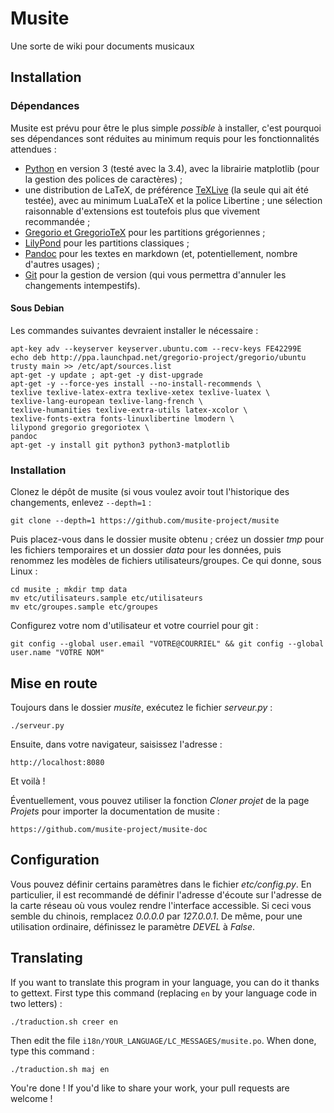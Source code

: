 # Musite
Une sorte de wiki pour documents musicaux


## Installation

### Dépendances

Musite est prévu pour être le plus simple *possible* à installer, c'est pourquoi ses dépendances sont réduites au minimum requis pour les fonctionnalités attendues :

- [Python](https://www.python.org) en version 3 (testé avec la 3.4), avec la librairie matplotlib (pour la gestion des polices de caractères) ;
- une distribution de LaTeX, de préférence [TeXLive](https://www.tug.org/texlive) (la seule qui ait été testée), avec au minimum LuaLaTeX et la police Libertine ; une sélection raisonnable d'extensions est toutefois plus que vivement recommandée ;
- [Gregorio et GregorioTeX](http://gregorio-project.github.io) pour les partitions grégoriennes ;
- [LilyPond](http://www.lilypond.org) pour les partitions classiques ;
- [Pandoc](http://pandoc.org) pour les textes en markdown (et, potentiellement, nombre d'autres usages) ;
- [Git](http://git-scm.com/) pour la gestion de version (qui vous permettra d'annuler les changements intempestifs).

#### Sous Debian

Les commandes suivantes devraient installer le nécessaire :

    apt-key adv --keyserver keyserver.ubuntu.com --recv-keys FE42299E
    echo deb http://ppa.launchpad.net/gregorio-project/gregorio/ubuntu trusty main >> /etc/apt/sources.list
    apt-get -y update ; apt-get -y dist-upgrade
    apt-get -y --force-yes install --no-install-recommends \
    texlive texlive-latex-extra texlive-xetex texlive-luatex \
    texlive-lang-european texlive-lang-french \
    texlive-humanities texlive-extra-utils latex-xcolor \
    texlive-fonts-extra fonts-linuxlibertine lmodern \
    lilypond gregorio gregoriotex \
    pandoc
    apt-get -y install git python3 python3-matplotlib


### Installation

Clonez le dépôt de musite (si vous voulez avoir tout l'historique des changements, enlevez `--depth=1` :

    git clone --depth=1 https://github.com/musite-project/musite

Puis placez-vous dans le dossier musite obtenu ; créez un dossier *tmp* pour les fichiers temporaires et un dossier *data* pour les données, puis renommez les modèles de fichiers utilisateurs/groupes. Ce qui donne, sous Linux :

    cd musite ; mkdir tmp data
    mv etc/utilisateurs.sample etc/utilisateurs
    mv etc/groupes.sample etc/groupes

Configurez votre nom d'utilisateur et votre courriel pour git :

    git config --global user.email "VOTRE@COURRIEL" && git config --global user.name "VOTRE NOM"


## Mise en route

Toujours dans le dossier *musite*, exécutez le fichier *serveur.py* :

    ./serveur.py

Ensuite, dans votre navigateur, saisissez l'adresse :

    http://localhost:8080

Et voilà !

Éventuellement, vous pouvez utiliser la fonction *Cloner projet* de la page *Projets* pour importer la documentation
de musite :

    https://github.com/musite-project/musite-doc


## Configuration

Vous pouvez définir certains paramètres dans le fichier *etc/config.py*. En particulier, il est recommandé de définir l'adresse d'écoute sur l'adresse de la carte réseau où vous voulez rendre l'interface accessible. Si ceci vous semble du chinois, remplacez *0.0.0.0* par *127.0.0.1*. De même, pour une utilisation ordinaire, définissez le paramètre *DEVEL* à *False*.


## Translating

If you want to translate this program in your language, you can do it thanks to gettext. First type this command (replacing `en` by your language code in two letters) :

    ./traduction.sh creer en

Then edit the file `i18n/YOUR_LANGUAGE/LC_MESSAGES/musite.po`. When done, type this command :

    ./traduction.sh maj en

You're done ! If you'd like to share your work, your pull requests are welcome !

